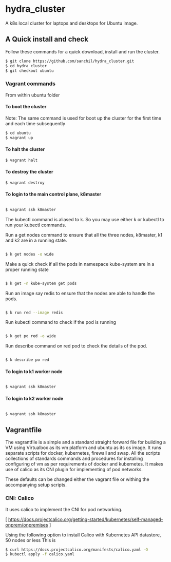 # hydra_cluster

A k8s local cluster for laptops and desktops for Ubuntu image.


## A Quick install and check

Follow these commands for a quick download, install and run the cluster.

```sh
$ git clone https://github.com/sanchil/hydra_cluster.git
$ cd hydra_cluster
$ git checkout ubuntu

```

### Vagrant commands

From within ubuntu folder

#### To boot the cluster

Note: The same command is used for boot up the cluster for the first time and each time subsequently


```sh
$ cd ubuntu
$ vagrant up
```


#### To halt the cluster

```sh
$ vagrant halt
```


#### To destroy the cluster

```sh
$ vagrant destroy
```

#### To login to the main control plane, k8master


```sh

$ vagrant ssh k8master

```
The kubectl command is aliased to k. So you may use either k or kubectl to run your kubectl commands.

Run a get nodes command to ensure that all the three nodes, k8master, k1 and k2 are in a running state.

```sh

$ k get nodes -o wide

```

Make a quick check if all the pods in namespace kube-system are in a proper running state

```sh

$ k get -n kube-system get pods

```
Run an image say redis to ensure that the nodes are able to handle the pods.

```sh

$ k run red --image redis

```

Run kubectl command to check if the pod is running


```sh

$ k get po red -o wide

```
Run describe command on red pod to check the details of the pod.

```sh

$ k describe po red

```

#### To login to k1 worker node

```sh

$ vagrant ssh k8master

```

#### To login to k2 worker node

```sh

$ vagrant ssh k8master

```

## Vagrantfile

The vagrantfile is a simple and a standard straight forward file for building a VM using Virtualbox as its vm platform and ubuntu as its os image.
It runs separate scripts for docker, kubernetes, firewall and swap. All the scripts collections of standards commands and procedures for installing
configuring of vm as per requirements of docker and kubernetes. It makes use of calico as its CNI plugin for implementing of pod networks.

These defaults can be changed either the vagrant file or withing the accompanying setup scripts.

### CNI: Calico

It uses calico to implement the CNI for pod networking.

[ https://docs.projectcalico.org/getting-started/kubernetes/self-managed-onprem/onpremises ]

Using the following option to install Calico with Kubernetes API datastore, 50 nodes or less
This is 
```sh
$ curl https://docs.projectcalico.org/manifests/calico.yaml -O
$ kubectl apply -f calico.yaml
```


